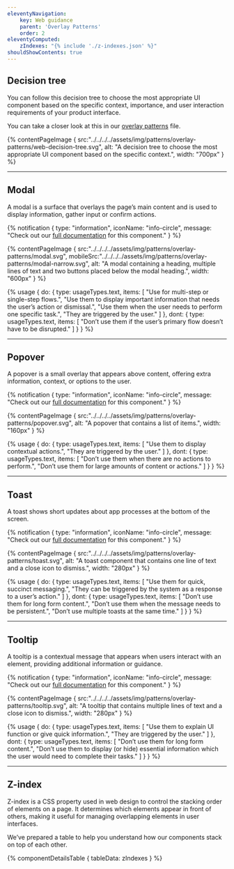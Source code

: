 ```yaml
---
eleventyNavigation:
    key: Web guidance
    parent: 'Overlay Patterns'
    order: 2
eleventyComputed:
    zIndexes: "{% include './z-indexes.json' %}"
shouldShowContents: true
---
```


## Decision tree

You can follow this decision tree to choose the most appropriate UI component based on the specific context, importance, and user interaction requirements of your product interface.

You can take a closer look at this in our [overlay patterns](https://www.figma.com/design/Rqz8KHogVsGCS4j0nDueNo/%5BCore%5D-Patterns-%5BPIE-3%5D?node-id=3196-366) file.


{% contentPageImage {
  src:"../../../../assets/img/patterns/overlay-patterns/web-decision-tree.svg",
  alt: "A decision tree to choose the most appropriate UI component based on the specific context.",
  width: "700px"
} %}

---

## Modal

A modal is a surface that overlays the page’s main content and is used to display information, gather input or confirm actions.

{% notification {
  type: "information",
  iconName: "info-circle",
  message: "Check out our [full documentation](https://pie.design/components/modal/) for this component."
} %}

{% contentPageImage {
  src:"../../../../assets/img/patterns/overlay-patterns/modal.svg",
  mobileSrc:"../../../../assets/img/patterns/overlay-patterns/modal-narrow.svg",
  alt: "A modal containing a heading, multiple lines of text and two buttons placed below the modal heading.",
  width: "600px"
} %}

{% usage {
    do: {
        type: usageTypes.text,
        items: [
            "Use for multi-step or single-step flows.",
            "Use them to display important information that needs the user’s action or dismissal.",
            "Use them when the user needs to perform one specific task.",
            "They are triggered by the user."
        ]
    },
    dont: {
        type: usageTypes.text,
        items: [
            "Don’t use them if the user’s primary flow doesn’t have to be disrupted."
        ]
    }
} %}

---

## Popover

A popover is a small overlay that appears above content, offering extra information, context, or options to the user.

{% notification {
  type: "information",
  iconName: "info-circle",
  message: "Check out our [full documentation](https://pie.design/components/popover/) for this component."
} %}

{% contentPageImage {
  src:"../../../../assets/img/patterns/overlay-patterns/popover.svg",
  alt: "A popover that contains a list of items.",
  width: "160px"
} %}

{% usage {
    do: {
        type: usageTypes.text,
        items: [
            "Use them to display contextual actions.",
            "They are triggered by the user."
        ]
    },
    dont: {
        type: usageTypes.text,
        items: [
            "Don’t use them when there are no actions to perform.",
            "Don’t use them for large amounts of content or actions."
        ]
    }
} %}

---

## Toast

A toast shows short updates about app processes at the bottom of the screen.

{% notification {
  type: "information",
  iconName: "info-circle",
  message: "Check out our [full documentation](https://pie.design/components/toast/) for this component."
} %}

{% contentPageImage {
  src:"../../../../assets/img/patterns/overlay-patterns/toast.svg",
  alt: "A toast component that contains one line of text and a close icon to dismiss.",
  width: "280px"
} %}

{% usage {
    do: {
        type: usageTypes.text,
        items: [
            "Use them for quick, succinct messaging.",
            "They can be triggered by the system as a response to a user’s action."
        ]
    },
    dont: {
        type: usageTypes.text,
        items: [
            "Don’t use them for long form content.",
            "Don’t use them when the message needs to be persistent.",
            "Don’t use multiple toasts at the same time."
        ]
    }
} %}

---

## Tooltip

A tooltip is a contextual message that appears when users interact with an element, providing additional information or guidance.

{% notification {
  type: "information",
  iconName: "info-circle",
  message: "Check out our [full documentation](https://pie.design/components/tooltip/) for this component."
} %}

{% contentPageImage {
  src:"../../../../assets/img/patterns/overlay-patterns/tooltip.svg",
  alt: "A tooltip that contains multiple lines of text and a close icon to dismiss.",
  width: "280px"
} %}

{% usage {
    do: {
        type: usageTypes.text,
        items: [
            "Use them to explain UI function or give quick information.",
            "They are triggered by the user."
        ]
    },
    dont: {
        type: usageTypes.text,
        items: [
            "Don’t use them for long form content.",
            "Don’t use them to display (or hide) essential information which the user would need to complete their tasks."
        ]
    }
} %}

---

## Z-index

Z-index is a CSS property used in web design to control the stacking order of elements on a page. It determines which elements appear in front of others, making it useful for managing overlapping elements in user interfaces.

We’ve prepared a table to help you understand how our components stack on top of each other.

{% componentDetailsTable {
tableData: zIndexes
} %}
